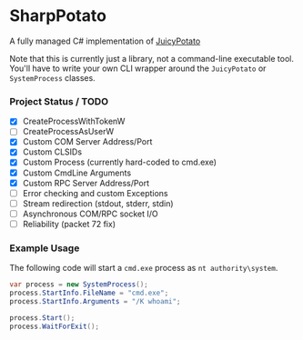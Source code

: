 # SharpPotato
A fully managed C# implementation of [JuicyPotato](https://ohpe.it/juicy-potato/)

Note that this is currently just a library, not a command-line executable tool. You'll have to write your own CLI wrapper around the `JuicyPotato` or `SystemProcess` classes.

### Project Status / TODO
- [x] CreateProcessWithTokenW
- [ ] CreateProcessAsUserW
- [x] Custom COM Server Address/Port
- [x] Custom CLSIDs
- [x] Custom Process (currently hard-coded to cmd.exe)
- [x] Custom CmdLine Arguments
- [x] Custom RPC Server Address/Port
- [ ] Error checking and custom Exceptions
- [ ] Stream redirection (stdout, stderr, stdin)
- [ ] Asynchronous COM/RPC socket I/O
- [ ] Reliability (packet 72 fix)

### Example Usage
The following code will start a `cmd.exe` process as `nt authority\system`.
```csharp
var process = new SystemProcess();
process.StartInfo.FileName = "cmd.exe";
process.StartInfo.Arguments = "/K whoami";

process.Start();
process.WaitForExit();
```
